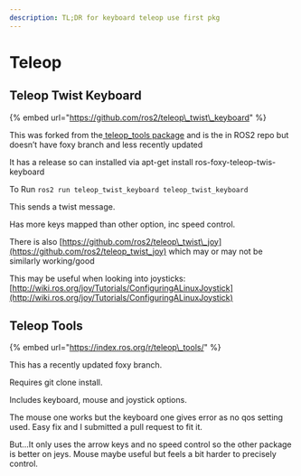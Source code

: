 ```yaml
---
description: TL;DR for keyboard teleop use first pkg
---
```


# Teleop

## Teleop Twist Keyboard

{% embed url="https://github.com/ros2/teleop\_twist\_keyboard" %}

This was forked from the[ teleop\_tools package](https://index.ros.org/r/teleop_tools/) and is the in ROS2 repo but doesn’t have foxy branch and less recently updated  

It has a release so can installed via apt-get install ros-foxy-teleop-twis-keyboard 

To Run  `ros2 run teleop_twist_keyboard teleop_twist_keyboard`

This sends a twist message.

Has more keys mapped than other option, inc speed control. 

There is also [https://github.com/ros2/teleop\_twist\_joy](https://github.com/ros2/teleop_twist_joy) which may or may not be similarly working/good 

This may be useful when looking into joysticks: [http://wiki.ros.org/joy/Tutorials/ConfiguringALinuxJoystick](http://wiki.ros.org/joy/Tutorials/ConfiguringALinuxJoystick)

## Teleop Tools

{% embed url="https://index.ros.org/r/teleop\_tools/" %}

This has a recently updated foxy branch.

Requires git clone install. 

Includes keyboard, mouse and joystick options.

The mouse one works but the keyboard one gives error as no qos setting used. Easy fix and I submitted a pull request to fit it.

But...It only uses the arrow keys and no speed control so the other package is better on jeys. Mouse maybe useful but feels a bit harder to precisely control. 

